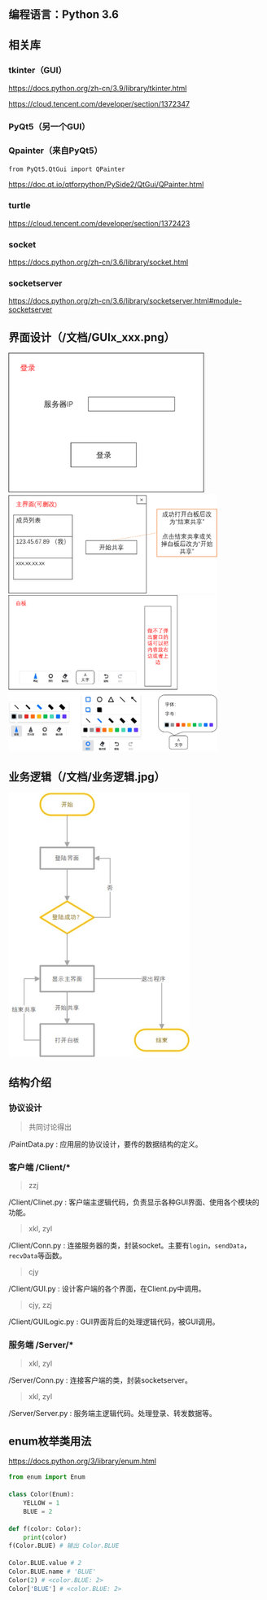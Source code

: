 ## 编程语言：Python 3.6

## 相关库

### tkinter（GUI）

https://docs.python.org/zh-cn/3.9/library/tkinter.html

https://cloud.tencent.com/developer/section/1372347

### PyQt5（另一个GUI）



### Qpainter（来自PyQt5）

`from PyQt5.QtGui import QPainter`

https://doc.qt.io/qtforpython/PySide2/QtGui/QPainter.html

### turtle 

https://cloud.tencent.com/developer/section/1372423

### socket

https://docs.python.org/zh-cn/3.6/library/socket.html

### socketserver

https://docs.python.org/zh-cn/3.6/library/socketserver.html#module-socketserver



## 界面设计（/文档/GUIx_xxx.png）

<img src="./文档/GUI_1登录.png" alt="登录" style="zoom: 40%;" />
<img src="./文档/GUI_2主界面.png" alt="主界面" style="zoom:40%;" />
<img src="./文档/GUI_3白板.png" alt="白板" style="zoom: 40%;" />

## 业务逻辑（/文档/业务逻辑.jpg）
<img src="./文档/业务逻辑.jpg" alt="业务逻辑" style="zoom:90%;" />

## 结构介绍

### 协议设计
> 共同讨论得出

/PaintData.py : 应用层的协议设计，要传的数据结构的定义。

### 客户端 /Client/*
> zzj

/Client/Clinet.py : 客户端主逻辑代码，负责显示各种GUI界面、使用各个模块的功能。

> xkl, zyl

/Client/Conn.py : 连接服务器的类，封装socket。主要有`login`，`sendData`，`recvData`等函数。

> cjy

/Client/GUI.py : 设计客户端的各个界面，在Client.py中调用。

> cjy, zzj

/Client/GUILogic.py : GUI界面背后的处理逻辑代码，被GUI调用。

### 服务端 /Server/*

> xkl, zyl

/Server/Conn.py : 连接客户端的类，封装socketserver。

> xkl, zyl

/Server/Server.py : 服务端主逻辑代码。处理登录、转发数据等。

## enum枚举类用法
https://docs.python.org/3/library/enum.html
```python
from enum import Enum

class Color(Enum):
    YELLOW = 1
    BLUE = 2

def f(color: Color):
    print(color)
f(Color.BLUE) # 输出 Color.BLUE

Color.BLUE.value # 2
Color.BLUE.name # 'BLUE'
Color(2) # <color.BLUE: 2>
Color['BLUE'] # <color.BLUE: 2>
```